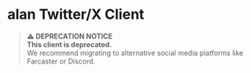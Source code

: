 # alan Twitter/X Client

> **⚠️ DEPRECATION NOTICE**  
> **This client is deprecated.**  
> We recommend migrating to alternative social media platforms like Farcaster or Discord.
